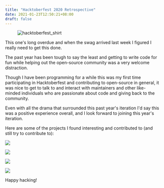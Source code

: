 ```yaml
---
title: "Hacktoberfest 2020 Retrospective"
date: 2021-01-23T12:50:21+08:00
draft: false
---
```


<figure>
  <img
    src="https://res.cloudinary.com/j4ckofalltrades/image/upload/c_limit,w_500/v1611377061/blog/20210123/hacktoberfest_y899nk.jpg"
    alt="hacktoberfest_shirt">
</figure>

This one's long overdue and when the swag arrived last week I figured I really
need to get this done.

The past year has been tough to say the least and getting to write code for
fun while helping out the open-source community was a very welcome distraction.

Though I have been programming for a while this was my first time participating
in Hacktoberfest and contributing to open-source in general, it was nice to
get to talk to and interact with maintainers and other like-minded individuals
who are passionate about code and giving back to the community.

Even with all the drama that surrounded this past year's iteration I'd say this
was a positive experience overall, and I look forward to joining this year's
iteration.

Here are some of the projects I found interesting and contributed to (and still
try to contribute to):

[![](https://github-readme-stats.vercel.app/api/pin/?username=trinodb&repo=trino&theme=dark)](https://github.com/trinodb/trino)

[![](https://github-readme-stats.vercel.app/api/pin/?username=strongbox&repo=strongbox&theme=dark)](https://github.com/strongbox/strongbox)

[![](https://github-readme-stats.vercel.app/api/pin/?username=oshi&repo=oshi&theme=dark)](https://github.com/oshi/oshi)

[![](https://github-readme-stats.vercel.app/api/pin/?username=jayehernandez&repo=letra-extension&theme=dark)](https://github.com/jayehernandez/letra-extension)

Happy hacking!